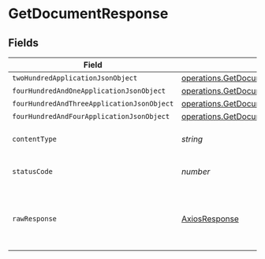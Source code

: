 # GetDocumentResponse


## Fields

| Field                                                                                                                            | Type                                                                                                                             | Required                                                                                                                         | Description                                                                                                                      |
| -------------------------------------------------------------------------------------------------------------------------------- | -------------------------------------------------------------------------------------------------------------------------------- | -------------------------------------------------------------------------------------------------------------------------------- | -------------------------------------------------------------------------------------------------------------------------------- |
| `twoHundredApplicationJsonObject`                                                                                                | [operations.GetDocumentResponseBody](../../models/operations/getdocumentresponsebody.md)                                         | :heavy_minus_sign:                                                                                                               | OK                                                                                                                               |
| `fourHundredAndOneApplicationJsonObject`                                                                                         | [operations.GetDocumentDocumentsResponseBody](../../models/operations/getdocumentdocumentsresponsebody.md)                       | :heavy_minus_sign:                                                                                                               | Unauthenticated                                                                                                                  |
| `fourHundredAndThreeApplicationJsonObject`                                                                                       | [operations.GetDocumentDocumentsResponseResponseBody](../../models/operations/getdocumentdocumentsresponseresponsebody.md)       | :heavy_minus_sign:                                                                                                               | Forbidden                                                                                                                        |
| `fourHundredAndFourApplicationJsonObject`                                                                                        | [operations.GetDocumentDocumentsResponse404ResponseBody](../../models/operations/getdocumentdocumentsresponse404responsebody.md) | :heavy_minus_sign:                                                                                                               | Not Found                                                                                                                        |
| `contentType`                                                                                                                    | *string*                                                                                                                         | :heavy_check_mark:                                                                                                               | HTTP response content type for this operation                                                                                    |
| `statusCode`                                                                                                                     | *number*                                                                                                                         | :heavy_check_mark:                                                                                                               | HTTP response status code for this operation                                                                                     |
| `rawResponse`                                                                                                                    | [AxiosResponse](https://axios-http.com/docs/res_schema)                                                                          | :heavy_minus_sign:                                                                                                               | Raw HTTP response; suitable for custom response parsing                                                                          |